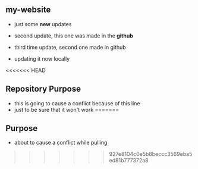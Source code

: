 ## my-website

* just some __new__ updates

*  second update, this one was made in the __github__

*  third time update, second one made in github

* updating it now locally

<<<<<<< HEAD
## Repository Purpose
* this is going to cause a conflict because of this line
* just to be sure that it won't work
=======
## Purpose
* about to cause a conflict while pulling
>>>>>>> 927e8104c0e5b8beccc3569eba5ed81b777372a8
